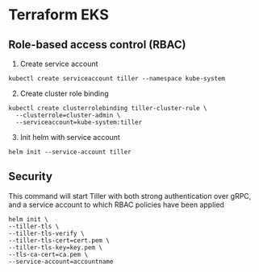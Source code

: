 # Terraform EKS

## Role-based access control (RBAC)

1. Create service account

  `kubectl create serviceaccount tiller --namespace kube-system`

2. Create cluster role binding

  ```
  kubectl create clusterrolebinding tiller-cluster-rule \
    --clusterrole=cluster-admin \
    --serviceaccount=kube-system:tiller
  ```

3. Init helm with service account

  `helm init --service-account tiller`

## Security

This command will start Tiller with both strong authentication over gRPC,
and a service account to which RBAC policies have been applied

```
helm init \
--tiller-tls \
--tiller-tls-verify \
--tiller-tls-cert=cert.pem \
--tiller-tls-key=key.pem \
--tls-ca-cert=ca.pem \
--service-account=accountname
```
